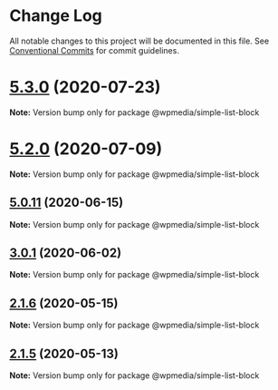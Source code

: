 # Change Log

All notable changes to this project will be documented in this file.
See [Conventional Commits](https://conventionalcommits.org) for commit guidelines.

# [5.3.0](https://github.com/WPMedia/fusion-news-theme-blocks/compare/v5.3.0-beta.0...v5.3.0) (2020-07-23)

**Note:** Version bump only for package @wpmedia/simple-list-block





# [5.2.0](https://github.com/WPMedia/fusion-news-theme-blocks/compare/v5.2.0-beta.0...v5.2.0) (2020-07-09)

**Note:** Version bump only for package @wpmedia/simple-list-block





## [5.0.11](https://github.com/WPMedia/fusion-news-theme-blocks/compare/v5.0.11-beta.0...v5.0.11) (2020-06-15)

**Note:** Version bump only for package @wpmedia/simple-list-block





## [3.0.1](https://github.com/WPMedia/fusion-news-theme-blocks/compare/@wpmedia/simple-list-block@3.0.1-beta.0...@wpmedia/simple-list-block@3.0.1) (2020-06-02)

**Note:** Version bump only for package @wpmedia/simple-list-block





## [2.1.6](https://github.com/WPMedia/fusion-news-theme-blocks/compare/@wpmedia/simple-list-block@2.1.6-hotfix.0...@wpmedia/simple-list-block@2.1.6) (2020-05-15)

**Note:** Version bump only for package @wpmedia/simple-list-block





## [2.1.5](https://github.com/WPMedia/fusion-news-theme-blocks/compare/@wpmedia/simple-list-block@2.1.5-beta.0...@wpmedia/simple-list-block@2.1.5) (2020-05-13)

**Note:** Version bump only for package @wpmedia/simple-list-block
